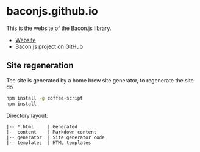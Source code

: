 # baconjs.github.io

This is the website of the Bacon.js library.

* [Website](http://baconjs.github.io)
* [Bacon.js project on GitHub](https://github.com/baconjs/bacon.js)

## Site regeneration

Tee site is generated by a home brew site generator,
to regenerate the site do

```sh
npm install -g coffee-script
npm install
```

Directory layout:

```
|-- *.html     | Generated
|-- content    | Markdown content
|-- generator  | Site generator code
|-- templates  | HTML templates
```

